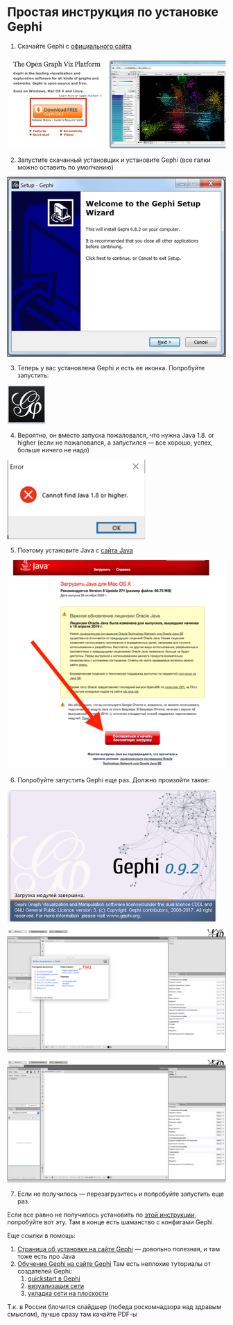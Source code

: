 # Простая инструкция по установке Gephi

1. Скачайте Gephi с [официального сайта](https://gephi.org/) 

![download_gephi_screenshot](download_gephi.png)

2. Запустите скачанный установщик и установите Gephi (все галки можно оставить по умолчанию)

![installing_gephi](installing_gephi.jpg)

3. Теперь у вас установлена Gephi и есть ее иконка. Попробуйте запустить:

![gephi_icon](gephi_icon.png)

4. Вероятно, он вместо запуска пожаловался, что нужна Java 1.8. or higher (если не пожаловался, а запустился — все хорошо, успех, больше ничего не надо)

![java_fail](java_fail.png)

5. Поэтому установите Java с [сайта Java](https://www.java.com/ru/download/)

![install_java](install_java.png)

6. Попробуйте запустить Gephi еще раз. Должно произойти такое:

![gephi_launching](gephi_launching.png)

![gephi_greeting](gephi_greeting.png)

![gephi_running](gephi_running.png)

7. Если не получилось — перезагрузитесь и попробуйте запустить еще раз. 

Если все равно не получилось установить по [этой инструкции](https://www.dropbox.com/s/r5teusmm11c2b2l/%D0%A3%D1%81%D1%82%D0%B0%D0%BD%D0%BE%D0%B2%D0%BA%D0%B0%20Gephi.pdf?dl=0), попробуйте вот эту. Там в конце есть шаманство с конфигами Gephi. 

Еще ссылки в помощь: 

1. [Страница об установке на сайте Gephi](https://gephi.org/users/install/) — довольно полезная, и там тоже есть про Java
2. [Обучение Gephi на сайте Gephi](https://gephi.org/users/) Там есть неплохие туториалы от создателей Gephi: 
	1. [quickstart в Gephi](https://gephi.org/users/quick-start/)
	2. [визуализация сети](https://gephi.org/users/tutorial-visualization/)
	3. [укладка сети на плоскости](https://gephi.org/users/tutorial-layouts/)

Т.к. в России блочится слайдшер (победа роскомнадзора над здравым смыслом), лучше сразу там качайте PDF-ы